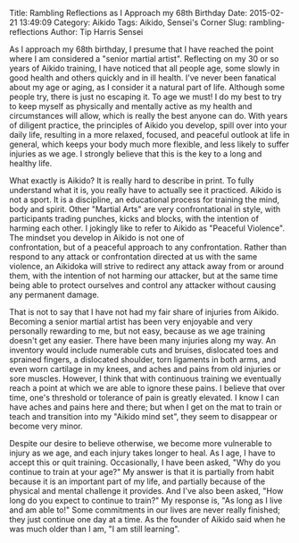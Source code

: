 Title: Rambling Reflections as I Approach my 68th Birthday
Date: 2015-02-21 13:49:09
Category: Aikido
Tags: Aikido, Sensei's Corner
Slug: rambling-reflections
Author: Tip Harris Sensei


As I approach my 68th birthday, I presume that I have reached the point where I
am considered a "senior martial artist". 
Reflecting on my 30 or so years of Aikido 
training, I have noticed that all people age, some 
slowly in good health and others quickly and in 
ill health. I've never been fanatical about my 
age or aging, as I consider it a natural part of 
life. Although some people try, there is just no 
escaping it. To age we must! I do my best to 
try to keep myself as physically and mentally 
active as my health and circumstances will 
allow, which is really the best anyone can do. 
With years of diligent practice, the principles of 
Aikido you develop, spill over into your daily 
life, resulting in a more relaxed, focused, and 
peaceful outlook at life in general, which keeps 
your body much more flexible, and less likely to 
suffer injuries as we age. I strongly believe that 
this is the key to a long and healthy life. 

What exactly is Aikido? It is really hard 
to describe in print. To fully understand what it 
is, you really have to actually see it practiced. 
Aikido is not a sport. It is a discipline, an 
educational process for training the mind, body 
and spirit. Other "Martial Arts" are very 
confrontational in style, with participants 
trading punches, kicks and blocks, with the 
intention of harming each other. I jokingly like 
to refer to Aikido as "Peaceful Violence". The 
mindset you develop in Aikido is not one of  
confrontation, but of a peaceful approach to any 
confrontation. Rather than respond to any 
attack or confrontation directed at us with the 
same violence, an Aikidoka will strive to 
redirect any attack away from or around them, 
with the intention of not harming our attacker, 
but at the same time being able to protect 
ourselves and control any attacker without 
causing any permanent damage. 

That is not to say that I have not had my 
fair share of injuries from Aikido. Becoming a 
senior martial artist has been very enjoyable and 
very personally rewarding to me, but not easy, 
because as we age training doesn't get any 
easier. There have been many injuries along my 
way. An inventory would include numerable 
cuts and bruises, dislocated toes and sprained 
fingers, a dislocated shoulder, torn ligaments in 
both arms, and even worn cartilage in my knees, 
and aches and pains from old injuries or sore 
muscles. However, I think that with continuous 
training we eventually reach a point at which we 
are able to ignore these pains. I believe that 
over time, one's threshold or tolerance of pain is 
greatly elevated. I know I can have aches and 
pains here and there; but when I get on the mat 
to train or teach and transition into my "Aikido 
mind set", they seem to disappear or become 
very minor. 

Despite our desire to believe otherwise, 
we become more vulnerable to injury as we age, 
and each injury takes longer to heal. As I age, I 
have to accept this or quit training. 
Occasionally, I have been asked, "Why do you 
continue to train at your age?" My answer is 
that it is partially from habit because it is an 
important part of my life, and partially because 
of the physical and mental challenge it provides. 
And I've also been asked, "How long do you 
expect to continue to train?" My response is, 
"As long as I live and am able to!" Some 
commitments in our lives are never really 
finished; they just continue one day at a time. 
As the founder of Aikido said when he was 
much older than I am, "I am still learning". 

